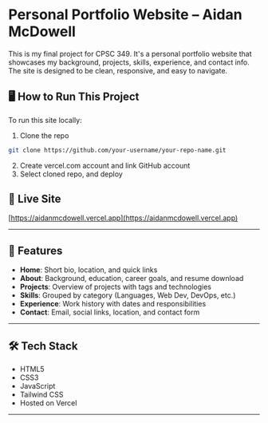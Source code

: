 # Personal Portfolio Website – Aidan McDowell

This is my final project for CPSC 349. It's a personal portfolio website that showcases my background, projects, skills, experience, and contact info. The site is designed to be clean, responsive, and easy to navigate.

## 🖥 How to Run This Project

To run this site locally:

1. Clone the repo  
```bash
git clone https://github.com/your-username/your-repo-name.git
```
2. Create vercel.com account and link GitHub account
3. Select cloned repo, and deploy

## 🔗 Live Site

[https://aidanmcdowell.vercel.app](https://aidanmcdowell.vercel.app)

---

## 📁 Features

- **Home**: Short bio, location, and quick links
- **About**: Background, education, career goals, and resume download
- **Projects**: Overview of projects with tags and technologies
- **Skills**: Grouped by category (Languages, Web Dev, DevOps, etc.)
- **Experience**: Work history with dates and responsibilities
- **Contact**: Email, social links, location, and contact form

---

## 🛠 Tech Stack

- HTML5  
- CSS3  
- JavaScript  
- Tailwind CSS  
- Hosted on Vercel

---

